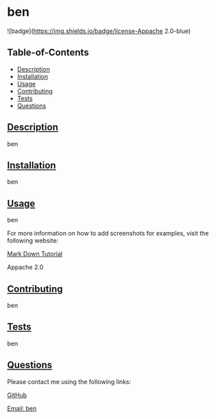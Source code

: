 
  # ben
  
  ![badge](https://img.shields.io/badge/license-Appache 2.0-blue)

  ## Table-of-Contents

  * [Description](#description)
  * [Installation](#installation)
  * [Usage](#usage)
  * [Contributing](#contributing)
  * [Tests](#tests)
  * [Questions](#questions)
  
  ## [Description](#table-of-contents)

  ben

  ## [Installation](#table-of-contents)

  ben

  ## [Usage](#table-of-contents)

  ben
  
  For more information on how to add screenshots for examples, visit the following website:
  
  [Mark Down Tutorial](https://agea.github.io/tutorial.md/)
  
  Appache 2.0

  ## [Contributing](#table-of-contents)
  
  ben

  ## [Tests](#table-of-contents)

  ben

  ## [Questions](#table-of-contents)

  Please contact me using the following links:

  [GitHub](https://github.com/ben)

  [Email: ben](mailto:ben)
